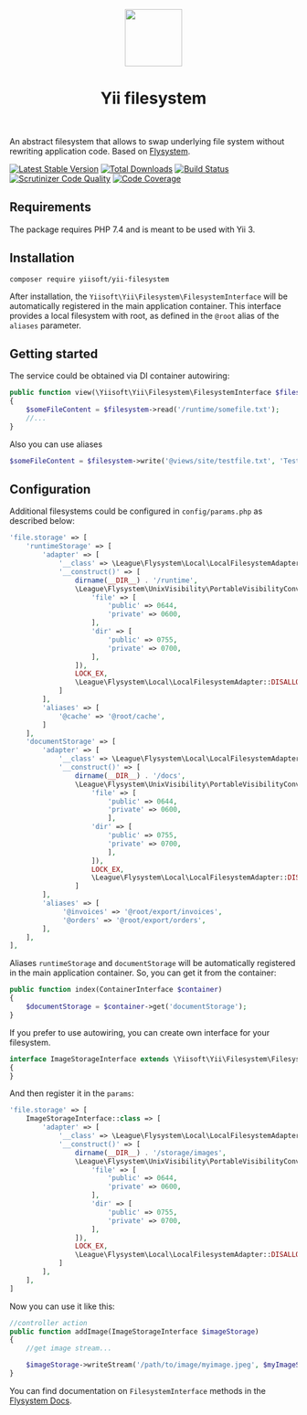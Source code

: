 <p align="center">
    <a href="https://github.com/yiisoft" target="_blank">
        <img src="https://github.com/yiisoft.png" height="100px">
    </a>
    <h1 align="center">Yii filesystem</h1>
    <br>
</p>

An abstract filesystem that allows to swap underlying file system without rewriting application code.
Based on [Flysystem](https://flysystem.thephpleague.com/v2/docs/).

[![Latest Stable Version](https://poser.pugx.org/yiisoft/yii-filesystem/v/stable.png)](https://packagist.org/packages/yiisoft/yii-filesystem)
[![Total Downloads](https://poser.pugx.org/yiisoft/yii-filesystem/downloads.png)](https://packagist.org/packages/yiisoft/yii-filesystem)
[![Build Status](https://travis-ci.com/yiisoft/yii-filesystem.svg?branch=master)](https://travis-ci.com/yiisoft/yii-filesystem)
[![Scrutinizer Code Quality](https://scrutinizer-ci.com/g/yiisoft/yii-filesystem/badges/quality-score.png?b=master)](https://scrutinizer-ci.com/g/yiisoft/yii-filesystem/?branch=master)
[![Code Coverage](https://scrutinizer-ci.com/g/yiisoft/yii-filesystem/badges/coverage.png?b=master)](https://scrutinizer-ci.com/g/yiisoft/yii-filesystem/?branch=master)

## Requirements

The package requires PHP 7.4 and is meant to be used with Yii 3.

## Installation

```
composer require yiisoft/yii-filesystem
```

After installation, the `Yiisoft\Yii\Filesystem\FilesystemInterface` will be automatically registered 
in the main application container. This interface provides a local filesystem with root, as defined in the `@root` alias
of the `aliases` parameter.

## Getting started

The service could be obtained via DI container autowiring:

```php
public function view(\Yiisoft\Yii\Filesystem\FilesystemInterface $filesystem)
{
    $someFileContent = $filesystem->read('/runtime/somefile.txt');
    //...
}
```

Also you can use aliases

```php
$someFileContent = $filesystem->write('@views/site/testfile.txt', 'Test content');
```

## Configuration

Additional filesystems could be configured in `config/params.php` as described below:

```php
'file.storage' => [
    'runtimeStorage' => [
        'adapter' => [
            '__class' => \League\Flysystem\Local\LocalFilesystemAdapter::class,
            '__construct()' => [
                dirname(__DIR__) . '/runtime',
                \League\Flysystem\UnixVisibility\PortableVisibilityConverter::fromArray([
                    'file' => [
                        'public' => 0644,
                        'private' => 0600,
                    ],
                    'dir' => [
                        'public' => 0755,
                        'private' => 0700,
                    ],
                ]),
                LOCK_EX,
                \League\Flysystem\Local\LocalFilesystemAdapter::DISALLOW_LINKS
            ]
        ],
        'aliases' => [
            '@cache' => '@root/cache',
        ]
    ],
    'documentStorage' => [
        'adapter' => [
            '__class' => \League\Flysystem\Local\LocalFilesystemAdapter::class,
            '__construct()' => [
                dirname(__DIR__) . '/docs',
                \League\Flysystem\UnixVisibility\PortableVisibilityConverter::fromArray([
                    'file' => [
                        'public' => 0644,
                        'private' => 0600,
                        ],
                    'dir' => [
                        'public' => 0755,
                        'private' => 0700,
                        ],
                    ]),
                    LOCK_EX,
                    \League\Flysystem\Local\LocalFilesystemAdapter::DISALLOW_LINKS
                ]
        ],
        'aliases' => [
             '@invoices' => '@root/export/invoices',
             '@orders' => '@root/export/orders',
        ],
    ],
],
```

Aliases `runtimeStorage` and `documentStorage` will be automatically registered in the main application container.
So, you can get it from the container:

```php
public function index(ContainerInterface $container) 
{
    $documentStorage = $container->get('documentStorage');
}
```

If you prefer to use autowiring, you can create own interface for your filesystem.

```php
interface ImageStorageInterface extends \Yiisoft\Yii\Filesystem\FilesystemInterface
{
}
```

And then register it in the `params`:

```php
'file.storage' => [
    ImageStorageInterface::class => [
        'adapter' => [
            '__class' => \League\Flysystem\Local\LocalFilesystemAdapter::class,
            '__construct()' => [
                dirname(__DIR__) . '/storage/images',
                \League\Flysystem\UnixVisibility\PortableVisibilityConverter::fromArray([
                    'file' => [
                        'public' => 0644,
                        'private' => 0600,
                    ],
                    'dir' => [
                        'public' => 0755,
                        'private' => 0700,
                    ],
                ]),
                LOCK_EX,
                \League\Flysystem\Local\LocalFilesystemAdapter::DISALLOW_LINKS
            ]
        ],
    ],
]
```

Now you can use it like this:

```php
//controller action
public function addImage(ImageStorageInterface $imageStorage)
{
    //get image stream...

    $imageStorage->writeStream('/path/to/image/myimage.jpeg', $myImageStream);
}
```

You can find documentation on `FilesystemInterface` methods in the [Flysystem Docs](https://flysystem.thephpleague.com/v2/docs/).  
